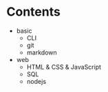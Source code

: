 # Contents

* basic
  * CLI
  * git
  * markdown
* web
  * HTML & CSS & JavaScript
  * SQL
  * nodejs



